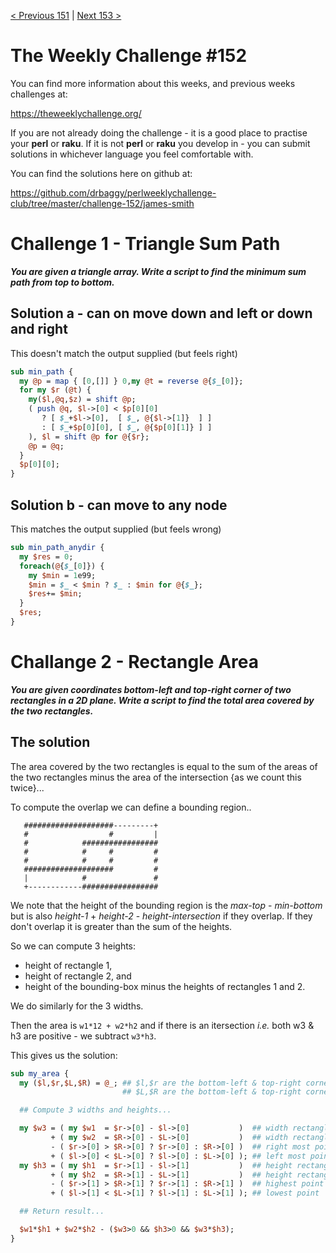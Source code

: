 [< Previous 151](https://github.com/drbaggy/perlweeklychallenge-club/tree/master/challenge-151/james-smith) |
[Next 153 >](https://github.com/drbaggy/perlweeklychallenge-club/tree/master/challenge-153/james-smith)
# The Weekly Challenge #152

You can find more information about this weeks, and previous weeks challenges at:

  https://theweeklychallenge.org/

If you are not already doing the challenge - it is a good place to practise your
**perl** or **raku**. If it is not **perl** or **raku** you develop in - you can
submit solutions in whichever language you feel comfortable with.

You can find the solutions here on github at:

https://github.com/drbaggy/perlweeklychallenge-club/tree/master/challenge-152/james-smith

# Challenge 1 - Triangle Sum Path

***You are given a triangle array.  Write a script to find the minimum sum path from top to bottom.***

## Solution a - can on move down and left or down and right

This doesn't match the output supplied (but feels right)
```perl
sub min_path {
  my @p = map { [0,[]] } 0,my @t = reverse @{$_[0]};
  for my $r (@t) {
    my($l,@q,$z) = shift @p;
    ( push @q, $l->[0] < $p[0][0]
       ? [ $_+$l->[0],  [ $_, @{$l->[1]}  ] ]
       : [ $_+$p[0][0], [ $_, @{$p[0][1]} ] ]
    ), $l = shift @p for @{$r};
    @p = @q;
  }
  $p[0][0];
}
```

## Solution b - can move to any node

This matches the output supplied (but feels wrong)

```perl
sub min_path_anydir {
  my $res = 0;
  foreach(@{$_[0]}) {
    my $min = 1e99;
    $min = $_ < $min ? $_ : $min for @{$_};
    $res+= $min;
  }
  $res;
}
```
# Challange 2 - Rectangle Area

***You are given coordinates bottom-left and top-right corner of two rectangles in a 2D plane.  Write a script to find the total area covered by the two rectangles.***

## The solution

The area covered by the two rectangles is equal to the sum of the areas of the two rectangles minus the area of the intersection {as we count this twice}...

To compute the overlap we can define a bounding region..

```
   ####################---------+
   #                  #         |
   #            #################
   #            #     #         #
   #            #     #         #
   ####################         #
   |            #               #
   +------------#################
```

We note that the height of the bounding region is the *max-top* - *min-bottom* but is also *height-1* + *height-2* - *height-intersection* if they overlap. If they don't overlap it is greater than the sum of the heights.

So we can compute 3 heights:
  * height of rectangle 1,
  * height of rectangle 2, and
  * height of the bounding-box minus the heights of rectangles 1 and 2.

We do similarly for the 3 widths.

Then the area is `w1*12 + w2*h2` and if there is an itersection *i.e.* both w3 & h3 are positive - we subtract `w3*h3`.

This gives us the solution:

```perl
sub my_area {
  my ($l,$r,$L,$R) = @_; ## $l,$r are the bottom-left & top-right corners of rectangle 1
                         ## $L,$R are the bottom-left & top-right corners of rectangle 2

  ## Compute 3 widths and heights...

  my $w3 = ( my $w1  = $r->[0] - $l->[0]           )  ## width rectangle 1
         + ( my $w2  = $R->[0] - $L->[0]           )  ## width rectangle 2
         - ( $r->[0] > $R->[0] ? $r->[0] : $R->[0] )  ## right most point
         + ( $l->[0] < $L->[0] ? $l->[0] : $L->[0] ); ## left most point
  my $h3 = ( my $h1  = $r->[1] - $l->[1]           )  ## height rectangle 1
         + ( my $h2  = $R->[1] - $L->[1]           )  ## height rectangle 2
         - ( $r->[1] > $R->[1] ? $r->[1] : $R->[1] )  ## highest point
         + ( $l->[1] < $L->[1] ? $l->[1] : $L->[1] ); ## lowest point

  ## Return result...

  $w1*$h1 + $w2*$h2 - ($w3>0 && $h3>0 && $w3*$h3);
}
```

